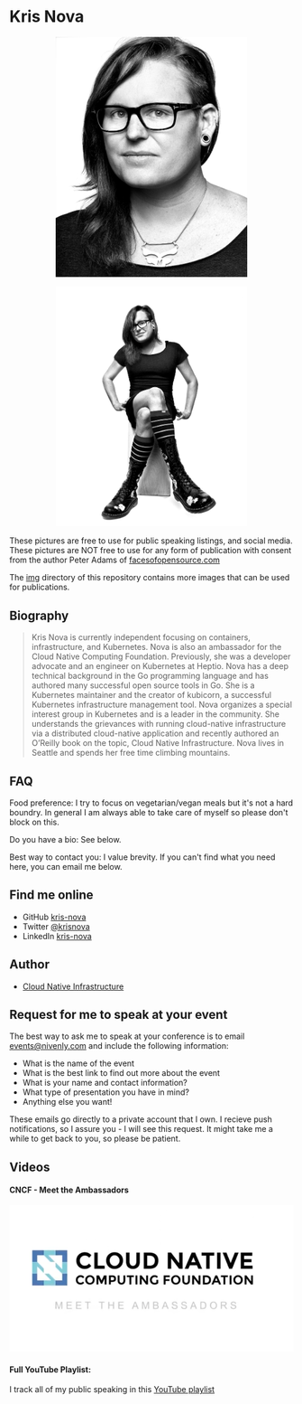 # Kris Nova


<p align="center"><img src="/img/nova-headshot.jpg" width="340"></p>
<p align="center"><img src="/img/nova-boots.jpg" width="340"></p>

These pictures are free to use for public speaking listings, and social media.
These pictures are NOT free to use for any form of publication with consent from the author Peter Adams of [facesofopensource.com](http://facesofopensource.com/kris-nova/)

The [img](https://github.com/kris-nova/me/tree/master/img) directory of this repository contains more images that can be used for publications.

## Biography 

> Kris Nova is currently independent focusing on containers, infrastructure, and Kubernetes. Nova is also an ambassador for the Cloud Native Computing Foundation. Previously, she was a developer advocate and an engineer on Kubernetes at Heptio. Nova has a deep technical background in the Go programming language and has authored many successful open source tools in Go. She is a Kubernetes maintainer and the creator of kubicorn, a successful Kubernetes infrastructure management tool. Nova organizes a special interest group in Kubernetes and is a leader in the community. She understands the grievances with running cloud-native infrastructure via a distributed cloud-native application and recently authored an O’Reilly book on the topic, Cloud Native Infrastructure. Nova lives in Seattle and spends her free time climbing mountains.

## FAQ

Food preference: I try to focus on vegetarian/vegan meals but it's not a hard boundry. In general I am always able to take care of myself so please don't block on this.

Do you have a bio: See below. 

Best way to contact you: I value brevity. If you can't find what you need here, you can email me below.



## Find me online

 - GitHub [kris-nova](https://github.com/kris-nova) 
 - Twitter [@krisnova](https://twitter.com/krisnova) 
 - LinkedIn [kris-nova](https://linkedin.com/in/kris-nova) 
 
## Author

 - [Cloud Native Infrastructure](http://cnibook.info)

## Request for me to speak at your event

The best way to ask me to speak at your conference is to email events@nivenly.com and include the following information:

 - What is the name of the event
 - What is the best link to find out more about the event
 - What is your name and contact information?
 - What type of presentation you have in mind?
 - Anything else you want!
 
 These emails go directly to a private account that I own. I recieve push notifications, so I assure you - I will see this request. It might take me a while to get back to you, so please be patient. 
 
 


## Videos

#### CNCF - Meet the Ambassadors 

[![IMAGE ALT TEXT HERE](/img/cncf-a.png)](https://www.youtube.com/watch?v=wCTFl4JRoYE)

#### Full YouTube Playlist:

I track all of my public speaking in this [YouTube playlist](https://www.youtube.com/watch?v=k_g1xut9OAY&index=2&t=0s&list=PLovUsT7BXaJwJ0MwRyHar6gNoySQqF3kD)
